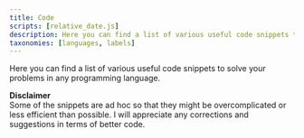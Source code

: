 ```yaml
---
title: Code
scripts: [relative_date.js]
description: Here you can find a list of various useful code snippets to solve your problems in any programming language.
taxonomies: [languages, labels]
---
```


Here you can find a list of various useful code snippets to solve your problems in any programming language.  

**Disclaimer**  
Some of the snippets are ad hoc so that they might be overcomplicated or less efficient than possible. I will appreciate any corrections and suggestions in terms of better code.